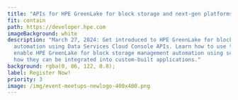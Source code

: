 ```yaml
---
title: "APIs for HPE GreenLake for block storage and next-gen platforms "
fit: contain
path: https://developer.hpe.com
imageBackground: white
description: "March 27, 2024: Get introduced to HPE GreenLake for block storage
  automation using Data Services Cloud Console APIs. Learn how to use them to
  enable HPE GreenLake for block storage management automation using scripts and
  how they can be integrated into custom-built applications."
background: rgba(0, 86, 122, 0.8);
label: Register Now!
priority: 3
image: /img/event-meetups-newlogo-400x400.png
---
```

